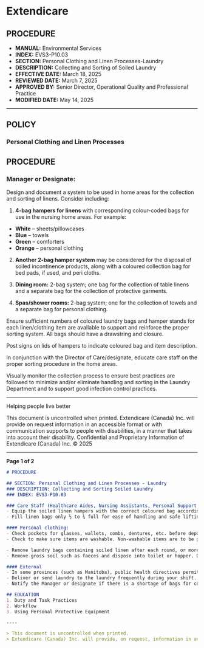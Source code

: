 # Extendicare

## PROCEDURE

- **MANUAL:** Environmental Services
- **INDEX:** EVS3-P10.03
- **SECTION:** Personal Clothing and Linen Processes-Laundry
- **DESCRIPTION:** Collecting and Sorting of Soiled Laundry
- **EFFECTIVE DATE:** March 18, 2025
- **REVIEWED DATE:** March 7, 2025
- **APPROVED BY:** Senior Director, Operational Quality and Professional Practice
- **MODIFIED DATE:** May 14, 2025

----

## POLICY

### Personal Clothing and Linen Processes

## PROCEDURE

### Manager or Designate:

Design and document a system to be used in home areas for the collection and sorting of linens. Consider including:

1. **4-bag hampers for linens** with corresponding colour-coded bags for use in the nursing home areas. For example:
- **White** – sheets/pillowcases
- **Blue** – towels
- **Green** – comforters
- **Orange** – personal clothing

2. **Another 2-bag hamper system** may be considered for the disposal of soiled incontinence products, along with a coloured collection bag for bed pads, if used, and peri cloths.

3. **Dining room:** 2-bag system; one bag for the collection of table linens and a separate bag for the collection of protective garments.

4. **Spas/shower rooms:** 2-bag system; one for the collection of towels and a separate bag for personal clothing.

Ensure sufficient numbers of coloured laundry bags and hamper stands for each linen/clothing item are available to support and reinforce the proper sorting system. All bags should have a drawstring and closure.

Post signs on lids of hampers to indicate coloured bag and item description.

In conjunction with the Director of Care/designate, educate care staff on the proper sorting procedure in the home areas.

Visually monitor the collection process to ensure best practices are followed to minimize and/or eliminate handling and sorting in the Laundry Department and to support good infection control practices.

----

Helping people live better

This document is uncontrolled when printed. Extendicare (Canada) Inc. will provide on request information in an accessible format or with communication supports to people with disabilities, in a manner that takes into account their disability. Confidential and Proprietary Information of Extendicare (Canada) Inc. © 2025

----

**Page 1 of 2**

```markdown
# PROCEDURE

## SECTION: Personal Clothing and Linen Processes - Laundry
### DESCRIPTION: Collecting and Sorting Soiled Laundry
### INDEX: EVS3-P10.03

### Care Staff (Healthcare Aides, Nursing Assistants, Personal Support Workers, Continuing Care Assistants, and Care Aides):
- Equip the soiled linen hampers with the correct coloured bag according to the colour coding system and place each type of soiled linen in the corresponding soiled linen bag.
- Fill linen bags only ½ to ¾ full for ease of handling and safe lifting.

#### Personal clothing:
- Check pockets for glasses, wallets, combs, dentures, etc. before depositing in personal laundry bag.
- Check to make sure items are washable. Non-washable items are to be given to the family to be cleaned unless other arrangements have been made.

- Remove laundry bags containing soiled linen after each round, or more often if needed, to support infection control and reduce odours. Pull the bag closed using the drawstring and closure.
- Remove gross soil such as faeces and dispose into toilet or hopper. Do not remove excrement by spraying with water. Transport soiled items to the soiled utility room and rinse as required. During transport, fold the linen inwards to contain heavy soil. Place rinsed item in appropriate hamper. Make sure you wear appropriate personal protective equipment (PPE) and thoroughly clean your hands after handling soiled linen.

#### External
- In some provinces (such as Manitoba), public health directives permit only the dumping of solid waste. In these provinces, do not rinse soiled linen on the home area. Deposit heavily soiled linen into the appropriate bags.
- Deliver or send laundry to the laundry frequently during your shift. This will ensure that the Laundry Department operates continually, and the risk of odours is reduced.
- Notify the Manager or designate if there is a shortage of bags for collection of linens or if bags are being received in the home areas without drawstrings.

## EDUCATION
1. Duty and Task Practices
2. Workflow
3. Using Personal Protective Equipment

----

> This document is uncontrolled when printed.
> Extendicare (Canada) Inc. will provide, on request, information in an accessible format or with communication supports to people with disabilities, in a manner that takes into account their disability. Confidential and Proprietary Information of Extendicare (Canada) Inc. © 2025
```